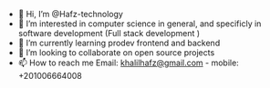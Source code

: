 - 👋 Hi, I’m @Hafz-technology
- 👀 I’m interested in computer science in general, and specificly in software development (Full stack development )
- 🌱 I’m currently learning prodev frontend and backend 
- 💞️ I’m looking to collaborate on open source projects
- 📫 How to reach me Email: khalilhafz@gmail.com - mobile: +201006664008

<!---
Hafz-technology/Hafz-technology is a ✨ special ✨ repository because its `README.md` (this file) appears on your GitHub profile.
You can click the Preview link to take a look at your changes.
--->
